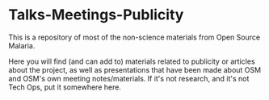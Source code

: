 # Talks-Meetings-Publicity
This is a repository of most of the non-science materials from Open Source Malaria. 

Here you will find (and can add to) materials related to publicity or articles about the project, as well as presentations that have been made about OSM and OSM's own meeting notes/materials. If it's not research, and it's not Tech Ops, put it somewhere here.
